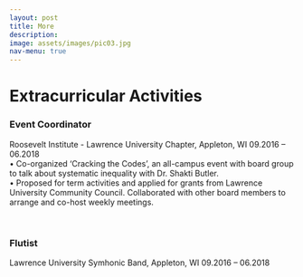 ```yaml
---
layout: post
title: More
description: 
image: assets/images/pic03.jpg
nav-menu: true
---
```


# Extracurricular Activities

### Event Coordinator 
Roosevelt Institute - Lawrence University Chapter, Appleton, WI 09.2016 – 06.2018<br/>
• Co-organized ‘Cracking the Codes’, an all-campus event with board group to talk about systematic inequality with Dr. Shakti Butler.<br/>
• Proposed for term activities and applied for grants from Lawrence University Community Council. Collaborated with other board members to arrange and co-host weekly meetings.

<br/>

### Flutist
Lawrence University Symhonic Band,  Appleton, WI 09.2016 – 06.2018
